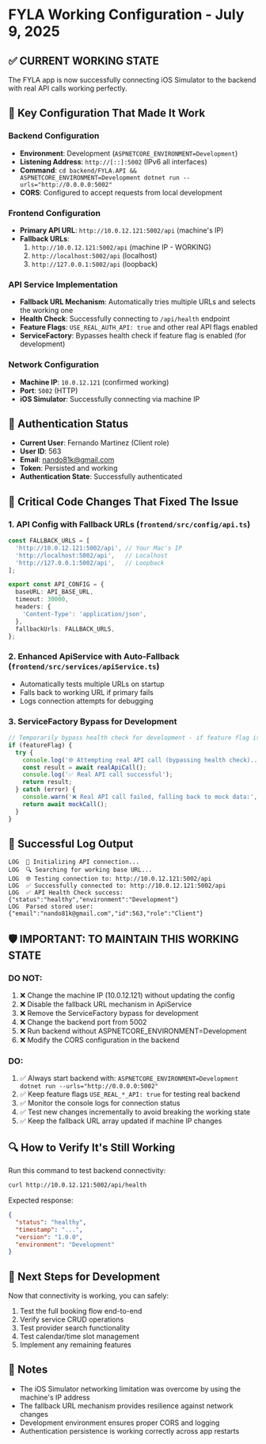 # FYLA Working Configuration - July 9, 2025

## ✅ CURRENT WORKING STATE

The FYLA app is now successfully connecting iOS Simulator to the backend with real API calls working perfectly.

## 🔧 Key Configuration That Made It Work

### Backend Configuration
- **Environment**: Development (`ASPNETCORE_ENVIRONMENT=Development`)
- **Listening Address**: `http://[::]:5002` (IPv6 all interfaces)
- **Command**: `cd backend/FYLA.API && ASPNETCORE_ENVIRONMENT=Development dotnet run --urls="http://0.0.0.0:5002"`
- **CORS**: Configured to accept requests from local development

### Frontend Configuration
- **Primary API URL**: `http://10.0.12.121:5002/api` (machine's IP)
- **Fallback URLs**: 
  1. `http://10.0.12.121:5002/api` (machine IP - WORKING)
  2. `http://localhost:5002/api` (localhost)
  3. `http://127.0.0.1:5002/api` (loopback)

### API Service Implementation
- **Fallback URL Mechanism**: Automatically tries multiple URLs and selects the working one
- **Health Check**: Successfully connecting to `/api/health` endpoint
- **Feature Flags**: `USE_REAL_AUTH_API: true` and other real API flags enabled
- **ServiceFactory**: Bypasses health check if feature flag is enabled (for development)

### Network Configuration
- **Machine IP**: `10.0.12.121` (confirmed working)
- **Port**: `5002` (HTTP)
- **iOS Simulator**: Successfully connecting via machine IP

## 📱 Authentication Status
- **Current User**: Fernando Martinez (Client role)
- **User ID**: 563
- **Email**: nando81k@gmail.com
- **Token**: Persisted and working
- **Authentication State**: Successfully authenticated

## 🔧 Critical Code Changes That Fixed The Issue

### 1. API Config with Fallback URLs (`frontend/src/config/api.ts`)
```typescript
const FALLBACK_URLS = [
  'http://10.0.12.121:5002/api', // Your Mac's IP
  'http://localhost:5002/api',   // Localhost
  'http://127.0.0.1:5002/api',   // Loopback
];

export const API_CONFIG = {
  baseURL: API_BASE_URL,
  timeout: 30000,
  headers: {
    'Content-Type': 'application/json',
  },
  fallbackUrls: FALLBACK_URLS,
};
```

### 2. Enhanced ApiService with Auto-Fallback (`frontend/src/services/apiService.ts`)
- Automatically tests multiple URLs on startup
- Falls back to working URL if primary fails
- Logs connection attempts for debugging

### 3. ServiceFactory Bypass for Development
```typescript
// Temporarily bypass health check for development - if feature flag is true, try real API
if (featureFlag) {
  try {
    console.log('🌐 Attempting real API call (bypassing health check)...');
    const result = await realApiCall();
    console.log('✅ Real API call successful');
    return result;
  } catch (error) {
    console.warn('❌ Real API call failed, falling back to mock data:', error);
    return await mockCall();
  }
}
```

## 🚀 Successful Log Output
```
LOG  🚀 Initializing API connection...
LOG  🔍 Searching for working base URL...
LOG  🌐 Testing connection to: http://10.0.12.121:5002/api
LOG  ✅ Successfully connected to: http://10.0.12.121:5002/api
LOG  ✅ API Health Check success: {"status":"healthy","environment":"Development"}
LOG  Parsed stored user: {"email":"nando81k@gmail.com","id":563,"role":"Client"}
```

## 🛡️ IMPORTANT: TO MAINTAIN THIS WORKING STATE

### DO NOT:
1. ❌ Change the machine IP (10.0.12.121) without updating the config
2. ❌ Disable the fallback URL mechanism in ApiService
3. ❌ Remove the ServiceFactory bypass for development
4. ❌ Change the backend port from 5002
5. ❌ Run backend without ASPNETCORE_ENVIRONMENT=Development
6. ❌ Modify the CORS configuration in the backend

### DO:
1. ✅ Always start backend with: `ASPNETCORE_ENVIRONMENT=Development dotnet run --urls="http://0.0.0.0:5002"`
2. ✅ Keep feature flags `USE_REAL_*_API: true` for testing real backend
3. ✅ Monitor the console logs for connection status
4. ✅ Test new changes incrementally to avoid breaking the working state
5. ✅ Keep the fallback URL array updated if machine IP changes

## 🔍 How to Verify It's Still Working

Run this command to test backend connectivity:
```bash
curl http://10.0.12.121:5002/api/health
```

Expected response:
```json
{
  "status": "healthy",
  "timestamp": "...",
  "version": "1.0.0",
  "environment": "Development"
}
```

## 🎯 Next Steps for Development

Now that connectivity is working, you can safely:
1. Test the full booking flow end-to-end
2. Verify service CRUD operations
3. Test provider search functionality
4. Test calendar/time slot management
5. Implement any remaining features

## 📝 Notes
- The iOS Simulator networking limitation was overcome by using the machine's IP address
- The fallback URL mechanism provides resilience against network changes
- Development environment ensures proper CORS and logging
- Authentication persistence is working correctly across app restarts
